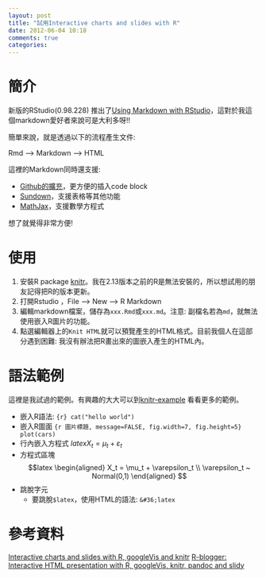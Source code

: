 ```yaml
---
layout: post
title: "試用Interactive charts and slides with R"
date: 2012-06-04 10:18
comments: true
categories: 
---
```


# 簡介 #

新版的RStudio(0.98.228) 推出了[Using Markdown with RStudio](http://www.rstudio.org/docs/authoring/using_markdown)，這對於我這個markdown愛好者來說可是大利多呀!!

簡單來說，就是透過以下的流程產生文件:

Rmd --> Markdown --> HTML

這裡的Markdown同時還支援:

- [Github的擴充](https://github.github.com/github-flavored-markdown)，更方便的插入code block
- [Sundown](https://github.com/tanoku/sundown)，支援表格等其他功能
- [MathJax](http://www.mathjax.org/)，支援數學方程式

想了就覺得非常方便!

# 使用 #

1. 安裝R package [knitr](http://yihui.name/knitr/)。我在2.13版本之前的R是無法安裝的，所以想試用的朋友記得把R的版本更新。
2. 打開Rstudio ，File --> New --> R Markdown
3. 編輯markdown檔案，儲存為`xxx.Rmd`或`xxx.md`。注意: 副檔名若為`md`，就無法使用嵌入R圖片的功能。
4. 點選編輯器上的`Knit HTML`就可以預覽產生的HTML格式。目前我個人在這部分遇到困難: 我沒有辦法把R畫出來的圖嵌入產生的HTML內。

# 語法範例 #

這裡是我試過的範例。有興趣的大大可以到[knitr-example](https://github.com/yihui/knitr/tree/master/inst/examples) 看看更多的範例。

- 嵌入R語法:
        ``` {r}
        cat("hello world")
        ```
- 嵌入R圖面
        ``` {r 圖片標題, message=FALSE, fig.width=7, fig.height=5}
        plot(cars)
        ```
- 行內嵌入方程式
        $latex X_t = \mu_t + \varepsilon_t$
- 方程式區塊
        $$latex
            \begin{aligned}
            X_t = \mu_t + \varepsilon_t \\
            \varepsilon_t ~ Normal(0,1)
            \end{aligned}
        $$
- 跳脫字元
    - 要跳脫`$latex`，使用HTML的語法: `&#36;latex`
# 參考資料 #

[Interactive charts and slides with R, googleVis and knitr](https://gist.github.com/2816027)
[R-blogger: Interactive HTML presentation with R, googleVis, knitr, pandoc and slidy](http://www.r-bloggers.com/interactive-html-presentation-with-r-googlevis-knitr-pandoc-and-slidy/)